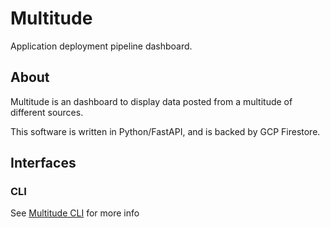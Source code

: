 # Multitude
Application deployment pipeline dashboard.

## About
Multitude is an dashboard to display data posted from a multitude of different sources.

This software is written in Python/FastAPI, and is backed by GCP Firestore.

## Interfaces
### CLI
See [Multitude CLI](https://github.com/roobert/multitude-cli) for more info
